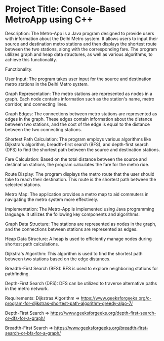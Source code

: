 # Project Title: Console-Based MetroApp using C++


Description:
The Metro-App is a Java program designed to provide users with information about the Delhi Metro system. It allows users to input their source and destination metro stations and then displays the shortest route between the two stations, along with the corresponding fare. The program utilizes graph and heap data structures, as well as various algorithms, to achieve this functionality.

Functionality:

User Input: The program takes user input for the source and destination metro stations in the Delhi Metro system.

Graph Representation: The metro stations are represented as nodes in a graph. Each node contains information such as the station's name, metro corridor, and connecting lines.

Graph Edges: The connections between metro stations are represented as edges in the graph. These edges contain information about the distance between two stations, and the cost of the edge is equal to the distance between the two connecting stations.

Shortest Path Calculation: The program employs various algorithms like Dijkstra's algorithm, breadth-first search (BFS), and depth-first search (DFS) to find the shortest path between the source and destination stations.

Fare Calculation: Based on the total distance between the source and destination stations, the program calculates the fare for the metro ride.

Route Display: The program displays the metro route that the user should take to reach their destination. This route is the shortest path between the selected stations.

Metro Map: The application provides a metro map to aid commuters in navigating the metro system more effectively.

Implementation:
The Metro-App is implemented using Java programming language. It utilizes the following key components and algorithms:

Graph Data Structure: The stations are represented as nodes in the graph, and the connections between stations are represented as edges.

Heap Data Structure: A heap is used to efficiently manage nodes during shortest path calculations.

Dijkstra's Algorithm: This algorithm is used to find the shortest path between two stations based on the edge distances.

Breadth-First Search (BFS): BFS is used to explore neighboring stations for pathfinding.

Depth-First Search (DFS): DFS can be utilized to traverse alternative paths in the metro network.

Requirements:
Dijkstras Algorithm => https://www.geeksforgeeks.org/c-program-for-dijkstras-shortest-path-algorithm-greedy-algo-7/

Depth-First Search => https://www.geeksforgeeks.org/depth-first-search-or-dfs-for-a-graph/

Breadth-First Search => https://www.geeksforgeeks.org/breadth-first-search-or-bfs-for-a-graph/
